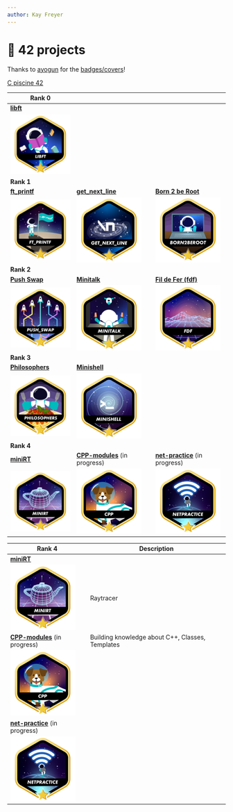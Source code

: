 ```yaml
---
author: Kay Freyer
---
```


# 📂 42 projects

Thanks to [ayogun](https://github.com/ayogun) for the
[badges/covers](https://github.com/ayogun/42-project-badges/tree/main)!

[C piscine 42](https://github.com/Keisn1/C-piscine-42)

| **Rank 0**                                                 |                                                                           |                                                                              |
|------------------------------------------------------------|---------------------------------------------------------------------------|------------------------------------------------------------------------------|
| [**libft**](https://github.com/Keisn1/libft)               |                                                                           |                                                                              |
| ![libft-bonus](./imgs/libft_bonus_badge.png)               |                                                                           |                                                                              |
| **Rank 1**                                                 |                                                                           |                                                                              |
| [**ft_printf**](https://github.com/Keisn1/ft_printf)       | [**get_next_line**](https://github.com/Keisn1/get-next-line)              | [**Born 2 be Root**](https://github.com/Keisn1/Born2BeRoot)                  |
| ![ft_printf-bonus](./imgs/ft_printfm.png)                  | ![gnl-bonus](./imgs/get_next_linem.png)                                   | ![b2b-bonus](./imgs/born2berootm.png)                                        |
| **Rank 2**                                                 |                                                                           |                                                                              |
| [**Push Swap**](https://github.com/Keisn1/push-swap)       | [**Minitalk**](https://github.com/Keisn1/minitalk)                        | [**Fil de Fer (fdf)**](https://github.com/Keisn1/fdf)                        |
| ![push_swap-bonus](./imgs/push_swapm.png)                  | ![minitalk-bonus](./imgs/minitalkm.png)                                   | ![fdf-bonus](./imgs/fdfm.png)                                                |
| **Rank 3**                                                 |                                                                           |                                                                              |
| [**Philosophers**](https://github.com/Keisn1/philosophers) | [**Minishell**](https://github.com/Keisn1/minishell)                      |                                                                              |
| ![philosophers-bonus](./imgs/philosophersm.png)            | ![minishell-bonus](./imgs/minishellm.png)                                 |                                                                              |
| **Rank 4**                                                 |                                                                           |                                                                              |
| [**miniRT**](https://github.com/obluda2173/miniRT)         | [**CPP-modules**](https://github.com/Keisn1/CPP-modules-42) (in progress) | [**net-practice**](https://github.com/Keisn1/net-practice.git) (in progress) |
| ![minirt-bonus](./imgs/minirtm.png)                        | ![cpp-bonus](./imgs/cppm.png)                                             | ![netpractice-bonus](./imgs/netpracticem.png)                                |

| **Rank 4**                                                                   | Description                                      |
|------------------------------------------------------------------------------|--------------------------------------------------|
| [**miniRT**](https://github.com/obluda2173/miniRT)                           |                                                  |
| ![minirt-bonus](./imgs/minirtm.png)                                          | Raytracer                                        |
| [**CPP-modules**](https://github.com/Keisn1/CPP-modules-42) (in progress)    | Building knowledge about C++, Classes, Templates |
| ![cpp-bonus](./imgs/cppm.png)                                                |                                                  |
| [**net-practice**](https://github.com/Keisn1/net-practice.git) (in progress) |                                                  |
| ![netpractice-bonus](./imgs/netpracticem.png)                                |                                                  |

